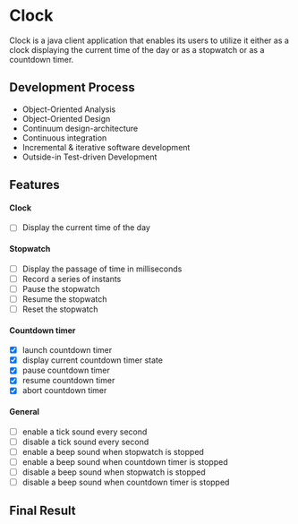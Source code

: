 # Clock
Clock is a java client application that enables its users to utilize it either as a clock displaying the current time of the day or as a stopwatch or as a countdown timer.
## Development Process
+ Object-Oriented Analysis 
+ Object-Oriented Design
+ Continuum design-architecture
+ Continuous integration
+ Incremental & iterative software development
+ Outside-in Test-driven Development
## Features
#### Clock
- [ ] Display the current time of the day
#### Stopwatch
- [ ] Display the passage of time in milliseconds
- [ ] Record a series of instants
- [ ] Pause the stopwatch
- [ ] Resume the stopwatch
- [ ] Reset the stopwatch
#### Countdown timer
- [x] launch countdown timer
- [x] display current countdown timer state
- [x] pause countdown timer
- [x] resume countdown timer
- [x] abort countdown timer
#### General
- [ ] enable a tick sound every second
- [ ] disable a tick sound every second
- [ ] enable a beep sound when stopwatch is stopped
- [ ] enable a beep sound when countdown timer is stopped
- [ ] disable a beep sound when stopwatch is stopped
- [ ] disable a beep sound when countdown timer is stopped
## Final Result
